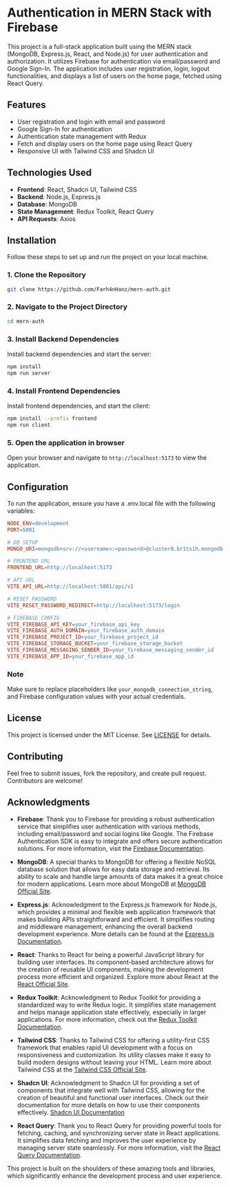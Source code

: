 # Authentication in MERN Stack with Firebase

This project is a full-stack application built using the MERN stack (MongoDB, Express.js, React, and Node.js) for user authentication and authorization. It utilizes Firebase for authentication via email/password and Google Sign-In. The application includes user registration, login, logout functionalities, and displays a list of users on the home page, fetched using React Query.

## Features

- User registration and login with email and password
- Google Sign-In for authentication
- Authentication state management with Redux
- Fetch and display users on the home page using React Query
- Responsive UI with Tailwind CSS and Shadcn UI

## Technologies Used

- **Frontend**: React, Shadcn UI, Tailwind CSS
- **Backend**: Node.js, Express.js
- **Database**: MongoDB
- **State Management**: Redux Toolkit, React Query
- **API Requests**: Axios

## Installation

Follow these steps to set up and run the project on your local machine.

### 1. Clone the Repository

```bash
git clone https://github.com/Farh4nHanz/mern-auth.git
```

### 2. Navigate to the Project Directory

```bash
cd mern-auth
```

### 3. Install Backend Dependencies

Install backend dependencies and start the server:

```bash
npm install
npm run server
```

### 4. Install Frontend Dependencies

Install frontend dependencies, and start the client:

```bash
npm install --prefix frontend
npm run client
```

### 5. Open the application in browser

Open your browser and navigate to `http://localhost:5173` to view the application.

## Configuration

To run the application, ensure you have a .env.local file with the following variables:

```makefile
NODE_ENV=development
PORT=5001

# DB SETUP
MONGO_URI=mongodb+srv://<username>:<password>@cluster0.br1ts1h.mongodb.net/<db_name>

# FRONTEND URL
FRONTEND_URL=http://localhost:5173

# API URL
VITE_API_URL=http://localhost:5001/api/v1

# RESET PASSWORD
VITE_RESET_PASSWORD_REDIRECT=http://localhost:5173/login

# FIREBASE CONFIG
VITE_FIREBASE_API_KEY=your_firebase_api_key
VITE_FIREBASE_AUTH_DOMAIN=your_firebase_auth_domain
VITE_FIREBASE_PROJECT_ID=your_firebase_project_id
VITE_FIREBASE_STORAGE_BUCKET=your_firebase_storage_bucket
VITE_FIREBASE_MESSAGING_SENDER_ID=your_firebase_messaging_sender_id
VITE_FIREBASE_APP_ID=your_firebase_app_id
```

### Note

Make sure to replace placeholders like `your_mongodb_connection_string`, and Firebase configuration values with your actual credentials.

## License

This project is licensed under the MIT License. See [LICENSE](LICENSE) for details.

## Contributing

Feel free to submit issues, fork the repository, and create pull request. Contributors are welcome!

## Acknowledgments

- **Firebase**: Thank you to Firebase for providing a robust authentication service that simplifies user authentication with various methods, including email/password and social logins like Google. The Firebase Authentication SDK is easy to integrate and offers secure authentication solutions. For more information, visit the [Firebase Documentation](https://firebase.google.com/docs/auth).

- **MongoDB**: A special thanks to MongoDB for offering a flexible NoSQL database solution that allows for easy data storage and retrieval. Its ability to scale and handle large amounts of data makes it a great choice for modern applications. Learn more about MongoDB at [MongoDB Official Site](https://www.mongodb.com/).

- **Express.js**: Acknowledgment to the Express.js framework for Node.js, which provides a minimal and flexible web application framework that makes building APIs straightforward and efficient. It simplifies routing and middleware management, enhancing the overall backend development experience. More details can be found at the [Express.js Documentation](https://expressjs.com/).

- **React**: Thanks to React for being a powerful JavaScript library for building user interfaces. Its component-based architecture allows for the creation of reusable UI components, making the development process more efficient and organized. Explore more about React at the [React Official Site](https://reactjs.org/).

- **Redux Toolkit**: Acknowledgment to Redux Toolkit for providing a standardized way to write Redux logic. It simplifies state management and helps manage application state effectively, especially in larger applications. For more information, check out the [Redux Toolkit Documentation](https://redux-toolkit.js.org/).

- **Tailwind CSS**: Thanks to Tailwind CSS for offering a utility-first CSS framework that enables rapid UI development with a focus on responsiveness and customization. Its utility classes make it easy to build modern designs without leaving your HTML. Learn more about Tailwind CSS at the [Tailwind CSS Official Site](https://tailwindcss.com/).

- **Shadcn UI**: Acknowledgment to Shadcn UI for providing a set of components that integrate well with Tailwind CSS, allowing for the creation of beautiful and functional user interfaces. Check out their documentation for more details on how to use their components effectively. [Shadcn UI Documentation](https://ui.shadcn.com/)

- **React Query**: Thank you to React Query for providing powerful tools for fetching, caching, and synchronizing server state in React applications. It simplifies data fetching and improves the user experience by managing server state seamlessly. For more information, visit the [React Query Documentation](https://react-query.tanstack.com/).

This project is built on the shoulders of these amazing tools and libraries, which significantly enhance the development process and user experience.
